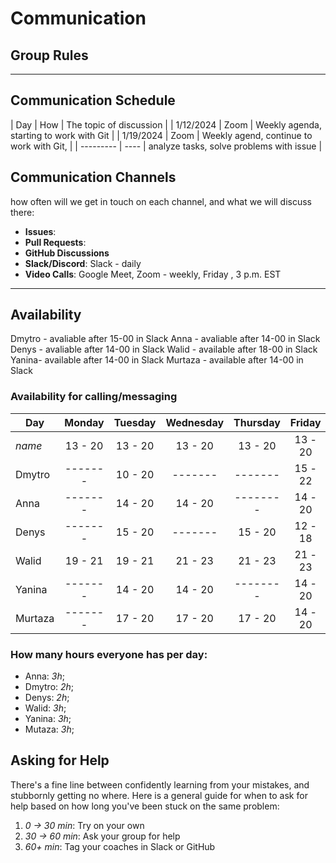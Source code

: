 <!--
    this template is for inspiration, feel free to change it however you like!

    Careful! be sure to protect your privacy when filling out this document
        everything you write here will be public
        so share only what you are comfortable sharing online
        you can share the rest in confidence with you group by another channel
-->

# Communication

## Group Rules

<!-- any general rules you'd like to set for your group? -->

---

## Communication Schedule

| Day | How | The topic of discussion |
| 1/12/2024 | Zoom | Weekly agenda, starting to work with Git |
| 1/19/2024 | Zoom | Weekly agend, continue to work with Git, |
| --------- | ---- | analyze tasks, solve problems with issue |

## Communication Channels

how often will we get in touch on each channel, and what we will discuss there:

- **Issues**:
- **Pull Requests**:
- **GitHub Discussions**
- **Slack/Discord**: Slack - daily
- **Video Calls**: Google Meet, Zoom - weekly, Friday , 3 p.m. EST

---

## Availability

Dmytro - avaliable after 15-00 in Slack
Anna - avaliable after 14-00 in Slack
Denys - avaliable after 14-00 in Slack
Walid - available after 18-00 in Slack
Yanina- available after 14-00 in Slack
Murtaza - available after 14-00 in Slack

### Availability for calling/messaging

| Day     | Monday  | Tuesday | Wednesday | Thursday | Friday  | Saturday | Sunday  |
| ------- | :-----: | :-----: | :-------: | :------: | :-----: | :------: | :-----: |
| _name_  | 13 - 20 | 13 - 20 |  13 - 20  | 13 - 20  | 13 - 20 | 13 - 20  | 13 - 20 |
| Dmytro  | ------- | 10 - 20 |  -------  | -------  | 15 - 22 | -------  | ------- |
| Anna    | ------- | 14 - 20 |  14 - 20  | -------- | 14 - 20 | 13 - 20  | ------- |
| Denys   | ------- | 15 - 20 |  -------  | 15 - 20  | 12 - 18 | -------  | ------- |
| Walid   | 19 - 21 | 19 - 21 |  21 - 23  | 21 - 23  | 21 - 23 | 10 - 16  | 10 - 16 |
| Yanina  | ------- | 14 - 20 |  14 - 20  | -------- | 14 - 20 | -------  | ------- |
| Murtaza | ------- | 17 - 20 |  17 - 20  | 17 - 20  | 14 - 20 | 17 - 20  | 17 - 20 |

### How many hours everyone has per day:

- Anna: _3h_;
- Dmytro: _2h_;
- Denys: _2h_;
- Walid: _3h_;
- Yanina: _3h_;
- Mutaza: _3h_;

## Asking for Help

There's a fine line between confidently learning from your mistakes, and
stubbornly getting no where. Here is a general guide for when to ask for help
based on how long you've been stuck on the same problem:

1. _0 -> 30 min_: Try on your own
2. _30 -> 60 min_: Ask your group for help
3. _60+ min_: Tag your coaches in Slack or GitHub
